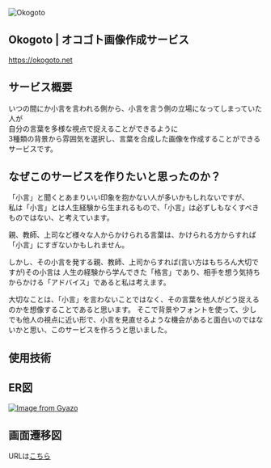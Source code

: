 ![Okogoto](https://github.com/lily0023/okogoto/assets/107201346/77c643e2-992d-40f2-afef-b12bfd6f4611)
## Okogoto | オコゴト画像作成サービス
https://okogoto.net
## サービス概要
いつの間にか小言を言われる側から、小言を言う側の立場になってしまっていた人が  
自分の言葉を多様な視点で捉えることができるように  
3種類の背景から雰囲気を選択し、言葉を合成した画像を作成することができるサービスです。

## なぜこのサービスを作りたいと思ったのか？
「小言」と聞くとあまりいい印象を抱かない人が多いかもしれないですが、  
私は「小言」とは人生経験から生まれるもので、「小言」は必ずしもなくすべきものではない、と考えています。 

親、教師、上司など様々な人からかけられる言葉は、かけられる方からすれば「小言」にすぎないかもしれません。  

しかし、その小言を発する親、教師、上司からすれば(言い方はもちろん大切ですが)その小言は
人生の経験から学んできた「格言」であり、相手を想う気持ちからかける「アドバイス」であると私は考えます。 

大切なことは、「小言」を言わないことではなく、その言葉を他人がどう捉えるのかを想像することであると思います。
そこで背景やフォントを使って、少しでも他人の視点に近い形で、小言を見直せるような機会があると面白いのではないかと思い、このサービスを作ろうと思いました。

## 使用技術


## ER図
[![Image from Gyazo](https://i.gyazo.com/231c7b461376b209515a02091e3389a5.png)](https://gyazo.com/231c7b461376b209515a02091e3389a5)

## 画面遷移図
URLは[こちら](https://www.figma.com/file/ZAzFVnnQfExiEaMmkomisv/okogoto?node-id=0%3A1&t=9IdkUgk58acLBDmW-1)
